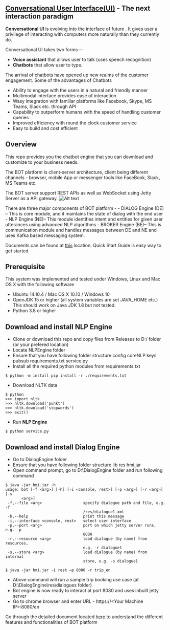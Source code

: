 ## [Conversational User Interface(UI)](https://hmi-digital.github.io/) - The next interaction paradigm
**Conversational UI** is evolving into the interface of future . It gives user a privilege of interacting with computers more naturally than they currently do.

Conversational UI takes two forms — 
 - **Voice assistant** that allows user to talk (uses speech recognition)
 - **Chatbots** that allow user to type.
  
The arrival of chatbots have opened up new realms of the customer engagement. Some of the advantages of Chatbots
- Ability to engage with the users in a natural and friendly manner 
- Multimodal interface provides ease of interaction 
- Wasy integration with familiar platforms like Facebook, Skype, MS Teams, Slack etc. through API 
- Capability to outperform humans with the speed of handling customer queries 
- Improved efficiency with round the clock customer service 
- Easy to build and cost efficient

Overview
------------
This repo provides you the chatbot engine that you can download and customize to your business needs.

The BOT platform is client-server architecture, client being different channels - browser, mobile App or messenger tools like FaceBook, Slack, MS Teams etc.

The BOT server support REST APIs as well as WebSocket using Jetty Server as a API gateway. 
![Alt text](./Documents/architecture.png?raw=true "Platform Architecture")

There are three major components of BOT platform - 
	- DIALOG Engine (DE) – This is core module, and it maintains the state of dialog with the end user
	- NLP Engine (NE)– This module identifies intent and entities for given user utterances using advanced NLP algorithms
	- BROKER Engine (BE)– This is communication module and handles messages between DE and NE and uses Kafka based messaging system. 

Documents can be found at [this](https://github.com/hmi-digital/Conversational_UI/tree/master/Conversational_UI/Documents) location. Quick Start Guide is easy way to get started.

Prerequisite
------------
This system was implemented and tested under Windows, Linux and Mac OS X with the following software 

+ Ubuntu 14.10.4 / Mac OS X 10.10 / Windows 10
+ OpenJDK 15 or higher (all system variables are set JAVA_HOME etc.) This should work on Java JDK 1.8 but not tested.
+ Python 3.8 or higher

Download and install **NLP Engine**
---------------------------------
+ Clone or download this repo and copy files from Releases to D:/ folder (or your prefered location)
+ Locate NLPEngine folder
+ Ensure that you have following folder structure
     config
     coreNLP
     keys
     pubsub
     requirements.txt
     service.py
+ Install all the required python modules from requirements.txt

```
$ python -m install pip install -r ./requirements.txt
```
+ Download NLTK data
```
$ python
>>> import nltk
>>> nltk.download('punkt')
>>> nltk.download('stopwords')
>>> exit()
```
+  Run **NLP Engine** 
```
$ python service.py
```

Download and install **Dialog Engine**
------------------------------------
+ Go to DialogEngine folder 
+ Ensure that you have following folder structure
     lib
     res
     hmi.jar
+ Open command prompt, go to D:\DialogEngine folder and run following command
```
$ java -jar hmi.jar -h
usage: bot [-f <arg>] [-h] [-i <console, rest>] [-p <arg>] [-r <arg>] [-s
       <arg>]
 -f,--file <arg>                  specify dialogue path and file, e.g. -f
                                  /res/dialogue1.xml
 -h,--help                        print this message
 -i,--interface <console, rest>   select user interface
 -p,--port <arg>                  port on which jetty server runs, e.g. -p
                                  8080
 -r,--resource <arg>              load dialogue (by name) from resources,
                                  e.g. -r dialogue1
 -s,--store <arg>                 load dialogue (by name) from internal
                                  store, e.g. -s dialogue1
                                  
$ java -jar hmi.jar -i rest –p 8080 -r trip_en
```
+ Above command will run a sample trip booking use case (at D:\DialogEngine\res\dialogues folder)
+ Bot engine is now ready to interact at port 8080 and uses inbuilt jetty server
+ Go to chrome browser and enter URL - https://\<Your Machine IP\>:8080/en
  
Go through the detailed document located [here](https://github.com/hmi-digital/Conversational_UI/tree/master/Conversational_UI/Documents) to understand the different features and functionalities of BOT platform
